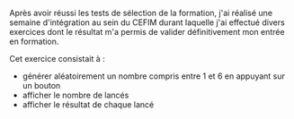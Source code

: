 Après avoir réussi les tests de sélection de la formation, j'ai réalisé une semaine d'intégration au sein du CEFIM durant laquelle j'ai effectué divers exercices dont le résultat m'a permis de valider définitivement mon entrée en formation.

Cet exercice consistait à : 
- générer aléatoirement un nombre compris entre 1 et 6 en appuyant sur un bouton
- afficher le nombre de lancés
- afficher le résultat de chaque lancé
